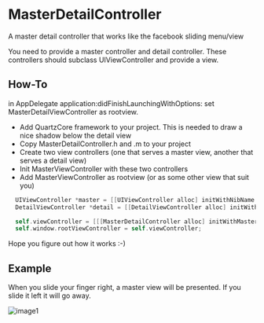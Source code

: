 MasterDetailController
======================

A master detail controller that works like the facebook sliding menu/view

You need to provide a master controller and detail controller. These controllers should subclass UIViewController and provide a view.

How-To
-------------------------

in AppDelegate application:didFinishLaunchingWithOptions: set MasterDetailViewController as rootview.

* Add QuartzCore framework to your project. This is needed to draw a nice shadow below the detail view
* Copy MasterDetailController.h and .m to your project
* Create two view controllers (one that serves a master view, another that serves a detail view)
* Init MasterViewController with these two controllers 
* Add MasterViewController as rootview (or as some other view that suit you)

```objective-c
  UIViewController *master = [[UIViewController alloc] initWithNibName:@"MasterView" bundle:nil]; // Just dummy controller with a xib as view 
  DetailViewController *detail = [[DetailViewController alloc] initWithNibName:@"DetailView" bundle:nil]; // This does a little more: adds a toggle button

  self.viewController = [[[MasterDetailController alloc] initWithMasterViewController:master detailViewController:detail] autorelease];
  self.window.rootViewController = self.viewController;
```
Hope you figure out how it works :-)


Example
-------------------------

When you slide your finger right, a master view will be presented. If you slide it left it will go away.

![image1](https://raw.github.com/styrken/MasterDetailController/master/image1.png)



